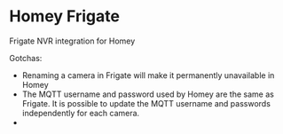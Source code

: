 # Homey Frigate

Frigate NVR integration for Homey

Gotchas:
- Renaming a camera in Frigate will make it permanently unavailable in Homey
- The MQTT username and password used by Homey are the same as Frigate. It is possible to update the MQTT username and passwords independently for each camera.
-
